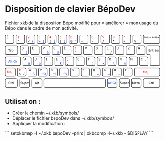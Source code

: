 Disposition de clavier BépoDev
==============================

Fichier xkb de la disposition Bépo modifié pour « améliorer » mon usage du Bépo dans le cadre de mon activité.

![Disposition BépoDev](bepo-bepoVBR-simplifiee.png)

Utilisation :
-------------

- Créer le chemin ~/.xkb/symbols/
- Déplacer le fichier bepoDev dans ~/.xkb/symbols/
- Appliquer la modification :

´´´
	setxkbmap -I ~/.xkb bepoDev -print | xkbcomp -I~/.xkb - $DISPLAY
´´´
